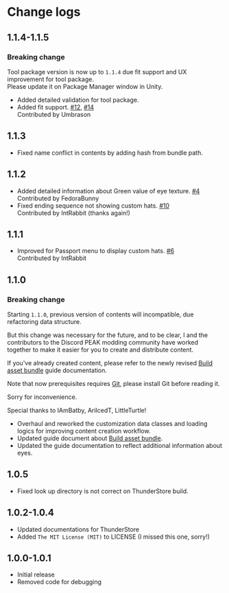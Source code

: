 # Change logs

## 1.1.4-1.1.5

### Breaking change

Tool package version is now up to `1.1.4` due fit support and UX improvement for tool package.  
Please update it on Package Manager window in Unity.

- Added detailed validation for tool package.
- Added fit support. [#12](https://github.com/Creta5164/peak-more-customizations/pull/12), [#14](https://github.com/Creta5164/peak-more-customizations/pull/14)  
  Contributed by Umbrason

## 1.1.3

- Fixed name conflict in contents by adding hash from bundle path.

## 1.1.2

- Added detailed information about Green value of eye texture. [#4](https://github.com/Creta5164/peak-more-customizations/issues/4)  
  Contributed by FedoraBunny
- Fixed ending sequence not showing custom hats. [#10](https://github.com/Creta5164/peak-more-customizations/pull/10)  
  Contributed by IntRabbit (thanks again!)

## 1.1.1

- Improved for Passport menu to display custom hats. [#6](https://github.com/Creta5164/peak-more-customizations/pull/6)  
  Contributed by IntRabbit

## 1.1.0

### Breaking change

Starting `1.1.0`, previous version of contents will incompatible, due refactoring data structure.

But this change was necessary for the future, and to be clear,
I and the contributors to the Discord PEAK modding community have worked together
to make it easier for you to create and distribute content.

If you've already created content,
please refer to the newly revised
[Build asset bundle](https://github.com/creta5164/peak-more-customizations/tree/main/docs/build-asset-bundle.md)
guide documentation.

Note that now prerequisites requires [Git](https://git-scm.com), please install Git before reading it.

Sorry for inconvenience.

Special thanks to IAmBatby, AriIcedT, LittleTurtle!

- Overhaul and reworked the customization data classes and loading logics for improving content creation workflow.
- Updated guide document about
    [Build asset bundle](https://github.com/creta5164/peak-more-customizations/tree/main/docs/build-asset-bundle.md).
- Updated the guide documentation to reflect additional information about eyes.

## 1.0.5

- Fixed look up directory is not correct on ThunderStore build.

## 1.0.2-1.0.4

- Updated documentations for ThunderStore
- Added `The MIT License (MIT)` to LICENSE (I missed this one, sorry!)

## 1.0.0-1.0.1

- Initial release
- Removed code for debugging